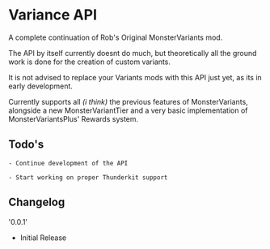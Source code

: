# Variance API

A complete continuation of Rob's Original MonsterVariants mod.


The API by itself currently doesnt do much, but theoretically all the ground work is done for the creation of custom variants.

It is not advised to replace your Variants mods with this API just yet, as its in early development.

Currently supports all *(i think)* the previous features of MonsterVariants, alongside a new MonsterVariantTier and a very basic implementation of MonsterVariantsPlus' Rewards system.

## Todo's

	- Continue development of the API

	- Start working on proper Thunderkit support


## Changelog
'0.0.1'

* Initial Release